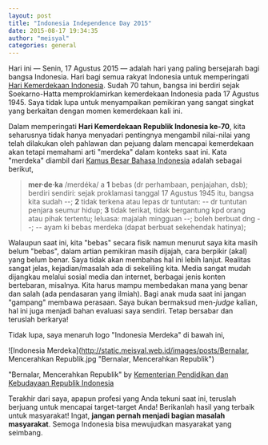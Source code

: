 ```yaml
---
layout: post
title: "Indonesia Independence Day 2015"
date: 2015-08-17 19:34:35
author: "meisyal"
categories: general
---
```


Hari ini — Senin, 17 Agustus 2015 — adalah hari yang paling bersejarah bagi bangsa Indonesia. Hari bagi semua rakyat Indonesia untuk memperingati [Hari Kemerdekaan Indonesia][proklamasi]. Sudah 70 tahun, bangsa ini berdiri sejak Soekarno-Hatta memproklamirkan kemerdekaan Indonesia pada 17 Agustus 1945. Saya tidak lupa untuk menyampaikan pemikiran yang sangat singkat yang berkaitan dengan momen kemerdekaan kali ini.

Dalam memperingati **Hari Kemerdekaan Republik Indonesia ke-70**, kita seharusnya tidak hanya menyadari pentingnya mengambil nilai-nilai yang telah dilakukan oleh pahlawan dan pejuang dalam mencapai kemerdekaan akan tetapi memahami arti "merdeka" dalam konteks saat ini. Kata "merdeka" diambil dari [Kamus Besar Bahasa Indonesia][kbbi] adalah sebagai berikut,

>  **mer·de·ka** /merdéka/ a **1** bebas (dr perhambaan, penjajahan, dsb); berdiri sendiri: sejak proklamasi tanggal 17 Agustus 1945 itu, bangsa kita sudah --; **2** tidak terkena atau lepas dr tuntutan: -- dr tuntutan penjara seumur hidup; **3** tidak terikat, tidak bergantung kpd orang atau pihak tertentu; leluasa: majalah mingguan --; boleh berbuat dng --;
-- ayam ki bebas merdeka (dapat berbuat sekehendak hatinya);

Walaupun saat ini, kita "bebas" secara fisik namun menurut saya kita masih belum "bebas", dalam artian pemikiran masih dijajah, cara berpikir (akal) yang belum benar. Saya tidak akan membahas hal ini lebih lanjut. Realitas sangat jelas, kejadian/masalah ada di sekeliling kita. Media sangat mudah dijangkau melalui sosial media dan internet,
berbagai jenis konten bertebaran, misalnya. Kita harus mampu membedakan mana yang benar dan salah (ada pendasaran yang ilmiah). Bagi anak muda saat ini jangan "gampang" membawa perasaan. Saya bukan bermaksud men-*judge* kalian, hal ini juga menjadi bahan evaluasi saya sendiri. Tetap bersabar dan teruslah berkarya!

Tidak lupa, saya menaruh logo "Indonesia Merdeka" di bawah ini,

![Indonesia Merdeka](http://static.meisyal.web.id/images/posts/Bernalar, Mencerahkan Republik.jpg "Bernalar, Mencerahkan Republik")

"Bernalar, Mencerahkan Republik" by [Kementerian Pendidikan dan Kebudayaan Republik Indonesia][kemendikbud]

Terakhir dari saya, apapun profesi yang Anda tekuni saat ini, teruslah berjuang untuk mencapai target-target Anda! Berikanlah hasil yang terbaik untuk masyarakat!
Ingat, **jangan pernah menjadi bagian masalah masyarakat**.
Semoga Indonesia bisa mewujudkan masyarakat yang seimbang.

[proklamasi]: https://en.wikipedia.org/wiki/Proclamation_of_Indonesian_Independence
[kbbi]: http://badanbahasa.kemdikbud.go.id/kbbi/
[kemendikbud]: http://kemdikbud.go.id/kemdikbud/node/4499
